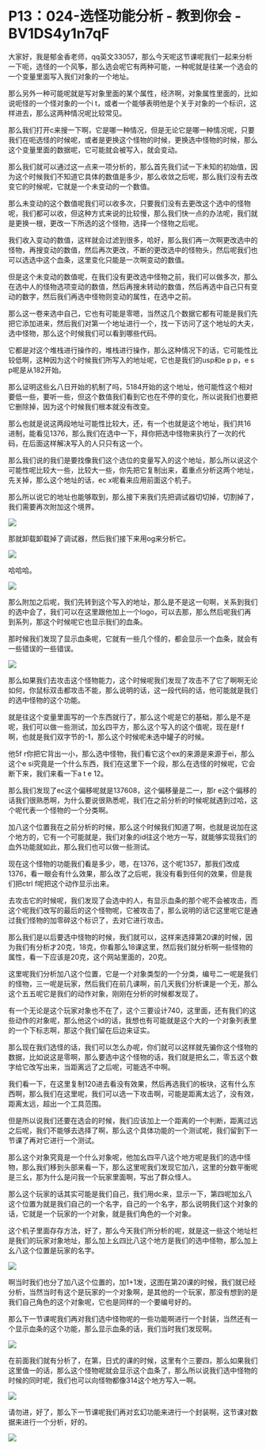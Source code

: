 # P13：024-选怪功能分析 - 教到你会 - BV1DS4y1n7qF

大家好，我是郁金香老师，qq英文33057，那么今天呢这节课呢我们一起来分析一下呃，选怪的一个风筝，那么选会呢它有两种可能，一种呢就是往某一个选会的一个变量里面写入我们对象的一个地址。

那么另外一种可能呢就是写对象里面的某个属性，经济啊，对象属性里面的，比如说呃怪的一个怪对象的一个i t，或者一个能够表明他是个关于对象的一个标识，这样进去，那么这两种情况呢比较常见。

那么我们打开c来搜一下啊，它是哪一种情况，但是无论它是哪一种情况呢，只要我们在呃选怪的时候呢，或者是更换这个怪物的时候，更换选中怪物的时候，那么这个变量里面的数据呢，它可能就会被写入，就会变动。

那么我们就可以通过这一点来一项分析的，那么首先我们试一下未知的初始值，因为这个时候我们不知道它具体的数值是多少，那么收敛之后呢，那么我们没有去改变它的时候呢，它就是一个未变动的一个数值。

那么未变动的这个数值呢我们可以收多次，只要我们没有去更改这个选中的怪物呢，我们都可以收，但这种方式来说的比较慢，那么我们快一点的办法呢，我们就是更换一根，更改一下所选的这个怪物，选择一个怪物之后呢。

我们收入变动的数值，这样就会过滤到很多，哈好，那么我们再一次啊更改选中的怪物，再搜变动的数值，然后再次更改，不断的更改选中的怪物头，然后呢我们也可以选选中这个血条，这里变化只能是一次啊变动的数值。

但是这个未变动的数值呢，在我们没有更改选中怪物之前，我们可以做多次，那么在选中人的怪物选项变动的数值，然后再搜未转动的数值，然后再选中自己只有变动的数字，然后我们再选中怪物则变动的属性，在选中之前。

那么这一卷来选中自己，它也有可能是零嗯，当然这几个数据它都有可能是我们先把它添加进来，然后我们对第一个地址进行一个，找一下访问了这个地址的大夫，选中怪物，那么这个时候我们可以看到哪些代码。

它都是对这个堆栈进行操作的，堆栈进行操作，那么这种情况下的话，它可能性比较低啊，这种因为这个时候我们所写入的地址呢，它也是我们的usp和e p p，e s p呢是从182开始。

那么证明这些幺八日开始的机制了吗，5184开始的这个地址，他可能性这个相对要低一些，要听一些，但这个数值我们看到它也在不停的变化，所以说我们也要把它删除掉，因为这个时候我们根本就没有改变。

那么也就是说这两段地址可能性比较大，还，有一个也就是这个地址，我们共16进制，能看见1376，那么我们在选中一下，拜你把选中怪物来执行了一次的代码，在后面这样解决写入的人只只有这一个。

那么我们说的我们是要找像我们这个选位的变量写入的这个地址，那么所以说这个可能性呢比较大一些，比较大一些，你先把它复制出来，着重点分析这两个地址，先关掉，那么这个地址的话，ec x呢看来应用前面这个机子。

那么所以说它的地址也能够取到，那么接下来我们先把调试器切切掉，切割掉了，我们需要再次附加这个境界。

![](img/ffdc93d3cc943d478516643f7ea056e5_1.png)

那就卸载卸载掉了调试器，然后我们接下来用og来分析它。

![](img/ffdc93d3cc943d478516643f7ea056e5_3.png)

哈哈哈。

![](img/ffdc93d3cc943d478516643f7ea056e5_5.png)

那么附加之后呢，我们先转到这个写入的地址，那么是不是这一句啊，关系到我们的选中会了，我们可以在这里跟他加上一个logo，可以去那，那么然后呢我们再到系列，那这个时候呢它也显示我们的血条。

那时候我们发现了显示血条呢，它就有一些几个怪的，都会显示一个血条，就会有一些错误的一些错误。

![](img/ffdc93d3cc943d478516643f7ea056e5_7.png)

那么如果我们去攻击这个怪物能力，这个时候呢我们发现了攻击不了它了啊啊无论如何，你鼠标双击都攻击不能，那么说明的话，这一段代码的话，他可能就是我们的选中怪物的这个功能。

就是往这个变量里面写的一个东西就行了，那么这个呢是它的基础，那么是不是呢，我们可以做一些测试，加幺四平方，那么这个写入的这个值呢，现在是f f啊，也就是我们双字节的-1，那么这个时候呢未选中罐子的时候。

他5f r你把它背出一小，那么选中怪物，我们看它这个ex的来源是来源于ei，那么这个e si究竟是一个什么东西，我们在这里下一个段，那么在选怪的时候呢，它会断下来，我们来看一下a t e 12。

那么我们发现了ec这个偏移呢就是137608，这个偏移量是二一，那r e这个偏移的话我们很熟悉啊，为什么要说很熟悉呢，我们在之前分析的时候呢就遇到过哈，这个呢代表一个怪物的一个分类啊。

加八这个位置我在之前分析的时候，那么这个时候我们知道了啊，也就是说加在这个地方的，它有一个可能就是，我们对象的id往这个地方一写，就能够实现我们的血外功能就如此，那么我们也可以做一些测试。

现在这个怪物的功能我们看是多少，嗯，在1376，这个呢1357，那我们改成1376，看一眼会有什么效果，那么改了之后呢，我没有看到任何的效果，但是我们把ctrl f呢把这个动作显示出来。

去攻击它的时候呢，我们发现了会选中的人，有显示血条的那个呢不会被攻击，而这个呢我们改写的最后的这个怪物呢，它被攻击了，那么说明的话它这里呢它是通过我们怪物的加零碎这个标识了，去对它进行攻击。

那么我们是以后要选中怪物的时候，我们就可以，这样来选择第20课的时候，因为我们有分析才20克，18克，你看那么18课这里，然后我们就分析啊一些怪物的属性，看一下应该是20克，这个网站里面的，20克。

这里呢我们分析加八这个位置，它是一个对象类型的一个分类，编号二一呢是我们的怪物，三一呢是玩家，然后我们在前几课啊，前几天我们分析课是一个无，那么这个五五呢它是我们的动作对象，刚刚在分析的时候都发现了。

有一个无论是这个玩家对象也不在了，这个三要设计740，这里面，还有我们的这些动作的对象呢，那么他这个id的话，我想也有可能就是这个大的一个对象列表里的一个下标志啊，那这个我们留在后边来证实。

那么现在我们选怪的话，我们可以怎么办呢，你们就可以这样就先骗你这个怪物的数据，比如说这是零啊，那么要选中这个怪物的话，我们就是把幺二，零五这个数字给它改写出来，当距离远了之后呢，可能选不中啊。

我们看一下，在这里复制120进去看没有效果，然后再选我们的板块，这有什么东西啊，那么我们在这里呢，我们可以选一下攻击啊，可能是距离太远了，没有效，距离太远，超出一个工具范围。

但是所以说我们还要在选会的时候，我们应该加上一个距离的一个判断，距离过远之后呢，我们不能够去选择了啊，那么这个具体功能的一个测试呢，我们留到下一节课了再对它进行一个测试。

那么这个对象究竟是一个什么对象呢，他加幺四平八这个地方呢是我们的选中怪物，那么我们移到头部来看一下，那么这里呢我们发现它加八，这里的分数平衡呢是三幺，那为什么是问我一个玩家里面啊，写出了群众怪人。

那么这个玩家的话其实可能是我们自己，我们用dc来，显示一下，第四呢加幺八这个位置为就是我们自己的一个名字，自己的一个名字，那么说明我们这个对象的话，它就是一个玩家的一个对象，就是我们角色的一个对象。

这个机子里面存存方法，好了，那么今天我们所分析的呢，就是这一些这个地址栏是我们的玩家对象地址，那么加上幺四比八这个地方是我们的选中怪物，那么加上幺八这个位置是玩家的名字。



![](img/ffdc93d3cc943d478516643f7ea056e5_9.png)

啊当时我们也分了加八这个位置的，加1+1发，这图在第20课的时候，我们就已经分析，当然当时有这个是玩家的一个对象啊，是其他的一个玩家，那没有想到的是我们自己角色的这个对象呢，它也是同样的一个要编号好的。

那么下一节课呢我们再对我们选中怪物呢的一些功能啊进行一个封装，当然还有一个显示血条的这个功能，那么显示血条的话，我们当时我们发现啊。



![](img/ffdc93d3cc943d478516643f7ea056e5_11.png)

在前面我们就有分析了，在第，日式的课的时候，这里有个三要四，那么如果我们这里值一的话，那么这个怪物呢就会显示这个血条了，那么所以说我们选中怪物的时候的同时呢，我们也可以向怪物都像314这个地方写入一啊。



![](img/ffdc93d3cc943d478516643f7ea056e5_13.png)

请勿进，好了，那么下一节课呢我们再对玄幻功能来进行一个封装啊，这节课对数据来进行一个分析，好的。

![](img/ffdc93d3cc943d478516643f7ea056e5_15.png)